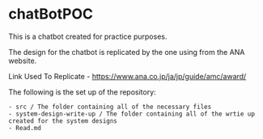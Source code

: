 # chatBotPOC

This is a chatbot created for practice purposes. 

The design for the chatbot is replicated by the one using from the ANA website. 

Link Used To Replicate - https://www.ana.co.jp/ja/jp/guide/amc/award/

The following is the set up of the repository: 

```
- src / The folder containing all of the necessary files 
- system-design-write-up / The folder containing all of the wrtie up created for the system designs
- Read.md 

```
